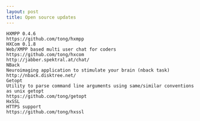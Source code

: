 ```yaml
---
layout: post
title: Open source updates
---
```


    HXMPP 0.4.6
    https://github.com/tong/hxmpp
    HXCom 0.1.8
    Web/XMPP based multi user chat for coders
    https://github.com/tong/hxcom
    http://jabber.spektral.at/chat/
    NBack
    Neuroimaging application to stimulate your brain (nback task)
    http://nback.disktree.net/
    Getopt
    Utility to parse command line arguments using same/similar conventions as unix getopt
    https://github.com/tong/getopt
    HxSSL
    HTTPS support
    https://github.com/tong/hxssl



